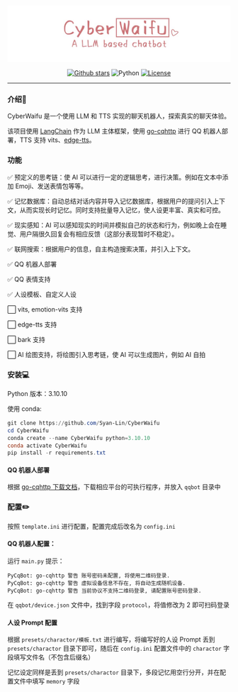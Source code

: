 ![cover](assets/cover.jpg)

<p align="center">
  <a href="https://github.com/Syan-Lin/CyberWaifu/stargazers"><img src="https://img.shields.io/github/stars/Syan-Lin/CyberWaifu?color=cd7373&amp;logo=github&amp;style=for-the-badge" alt="Github stars"></a>
  <img src="https://img.shields.io/badge/Python-3.10.10-blue?style=for-the-badge&logo=Python&logoColor=white&color=cd7373" alt="Python">
  <a href="./LICENSE"><img src="https://img.shields.io/github/license/Syan-Lin/CyberWaifu?&amp;color=cd7373&amp;style=for-the-badge" alt="License"></a>
</p>


---

### 介绍🔎

CyberWaifu 是一个使用 LLM 和 TTS 实现的聊天机器人，探索真实的聊天体验。

该项目使用 [LangChain](https://github.com/hwchase17/langchain) 作为 LLM 主体框架，使用 [go-cqhttp](https://github.com/Mrs4s/go-cqhttp) 进行 QQ 机器人部署，TTS 支持 vits、[edge-tts](https://github.com/rany2/edge-tts)。

### 功能

✅ 预定义的思考链：使 AI 可以进行一定的逻辑思考，进行决策。例如在文本中添加 Emoji、发送表情包等等。

✅ 记忆数据库：自动总结对话内容并导入记忆数据库，根据用户的提问引入上下文，从而实现长时记忆。同时支持批量导入记忆，使人设更丰富、真实和可控。

✅ 现实感知：AI 可以感知现实的时间并模拟自己的状态和行为，例如晚上会在睡觉、用户隔很久回复会有相应反馈（这部分表现暂时不稳定）。

✅ 联网搜索：根据用户的信息，自主构造搜索决策，并引入上下文。

✅ QQ 机器人部署

✅ QQ 表情支持

✅ 人设模板、自定义人设

⬜ vits, emotion-vits 支持

⬜ edge-tts 支持

⬜ bark 支持

⬜ AI 绘图支持，将绘图引入思考链，使 AI 可以生成图片，例如 AI 自拍

### 安装💻

Python 版本：3.10.10

使用 conda:
```powershell
git clone https://github.com/Syan-Lin/CyberWaifu
cd CyberWaifu
conda create --name CyberWaifu python=3.10.10
conda activate CyberWaifu
pip install -r requirements.txt
```

#### QQ 机器人部署
根据 [go-cqhttp 下载文档](https://docs.go-cqhttp.org/guide/quick_start.html#%E4%B8%8B%E8%BD%BD)，下载相应平台的可执行程序，并放入 `qqbot` 目录中

### 配置✏️

按照 `template.ini` 进行配置，配置完成后改名为 `config.ini`

#### QQ 机器人配置：
运行 `main.py` 提示：

```
PyCqBot: go-cqhttp 警告 账号密码未配置, 将使用二维码登录.
PyCqBot: go-cqhttp 警告 虚拟设备信息不存在, 将自动生成随机设备.
PyCqBot: go-cqhttp 警告 当前协议不支持二维码登录, 请配置账号密码登录.
```

在 `qqbot/device.json` 文件中，找到字段 `protocol`，将值修改为 2 即可扫码登录

#### 人设 Prompt 配置
根据 `presets/charactor/模板.txt` 进行编写，将编写好的人设 Prompt 丢到 `presets/charactor` 目录下即可，随后在 `config.ini` 配置文件中的 `charactor` 字段填写文件名（不包含后缀名）

记忆设定同样是丢到 `presets/charactor` 目录下，多段记忆用空行分开，并在配置文件中填写 `memory` 字段